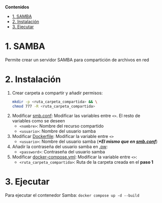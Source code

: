 [.pw]: /.pw
[docker-compose.yml]: /docker-compose.yml
[Dockerfile]: /Dockerfile
[smb.conf]: /smb.conf

**Contenidos**
- [1. SAMBA](#1-samba)
- [2. Instalación](#2-instalación)
- [3. Ejecutar](#3-ejecutar)


# 1. SAMBA
Permite crear un servidor SAMBA para compartición de archivos en red

# 2. Instalación
1. Crear carpeta a compartir y añadir permisos:
    ```bash
    mkdir -p <ruta_carpeta_compartida> && \
    chmod 777 -R <ruta_carpeta_compartida>
    ```
1. Modificar [smb.conf]: Modificar las variables entre `<>`. El resto de variables como se deseen
    - `<nombre>`: Nombre del recurso compartido
    - `<usuario>`: Nombre del usuario samba
1. Modificar [Dockerfile]: Modificar la variable entre `<>`
    - `<usuario>`: Nombre del usuario samba (***\*El mismo que en [smb.conf]***)
1. Añadir la contraseña del usuario samba en [.pw]:
    - `<password>`: Contraseña del usuario samba
1. Modificar [docker-compose.yml]: Modificar la variable entre `<>`:
    - `<ruta_carpeta_compartida>`: Ruta de la carpeta creada en el **paso 1**

# 3. Ejecutar
Para ejecutar el contenedor Samba: `docker compose up -d --build`
